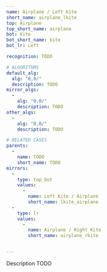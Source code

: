 ```yaml
---
name: Airplane / Left Kite
short_name: airplane_lkite
top: Airplane
top_short_name: airplane
bot: Kite
bot_short_name: kite
bot_lr: Left

recognition: TODO

# ALGORITHMS
default_alg:
  alg: "0,0/"
  description: TODO
mirror_algs:
  -
    alg: "0,0/"
    description: TODO
other_algs:
  -
    alg: "0,0/"
    description: TODO

# RELATED CASES
parents:
  -
    name: TODO
    short_name: TODO
mirrors:
  -
    type: top_bot
    values: 
      -
        name: Left Kite / Airplane
        short_name: lkite_airplane
  -
    type: lr
    values: 
      -
        name: Airplane / Right Kite
        short_name: airplane_rkite


---
```


Description TODO

